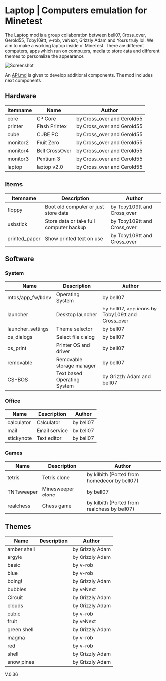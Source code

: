 # Laptop | Computers emulation for Minetest

The Laptop mod is a group collaboration between bell07, Cross_over, Gerold55, Toby109tt, v-rob, veNext, Grizzly Adam  and Yours truly lol.
We aim to make a working laptop inside of MineTest.
There are different computers, apps which run on computers, media to store data and different themes to personalize the appearance.

![Screenshot](https://github.com/Gerold55/minetest-laptop/blob/master/screenshot.png)

An [API.md](https://github.com/Gerold55/minetest-laptop/blob/master/API.md) is given to develop additional components. 
The mod includes next components: 

## Hardware

| Itemname | Name | Author |
| - | - | - |
| core | CP Core | by Cross_over and Gerold55 |
| printer | Flash Printex | by Cross_over and Gerold55 |
| cube | CUBE PC | by Cross_over and Gerold55 |
| monitor2 | Fruit Zero | by Cross_over and Gerold55 |
| monitor4 | Bell CrossOver | by Cross_over and Gerold55 |
| monitor3 | Pentium 3 | by Cross_over and Gerold55 |
| laptop | laptop v2.0 | by Cross_over and Gerold55 |

## Items
| Itemname | Description | Author |
| - | - | - |
| floppy | Boot old computer or just store data | by Toby109tt and Cross_over |
| usbstick | Store data or take full computer backup | by Toby109tt and Cross_over |
| printed_paper | Show printed text on use | by Toby109tt and Cross_over |

## Software
### System
| Name | Description | Author |
| - | - | - |
| mtos/app_fw/bdev | Operating System | by bell07 |
| launcher | Desktop launcher | by bell07, app icons by Toby109tt and Cross_over |
| launcher_settings | Theme selector | by bell07 |
| os_dialogs | Select file dialog | by bell07 |
| os_print | Printer OS and driver | by bell07 |
| removable | Removable storage manager | by bell07 |
| CS-BOS | Text based Operating System | by Grizzly Adam and bell07 |

### Office
| Name | Description | Author |
| - | - | - |
| calculator | Calculator | by bell07 |
| mail | Email service | by bell07 |
| stickynote | Text editor | by bell07 |

### Games
| Name | Description | Author |
| - | - | - |
| tetris | Tetris clone | by kilbith (Ported from homedecor by bell07) |
| TNTsweeper | Minesweeper clone | by bell07 |
| realchess | Chess game | by kilbith (Ported from realchess by bell07) |

## Themes
| Name | Description | Author |
| - | - | - |
| amber shell | | by Grizzly Adam |
| argyle | | by Grizzly Adam |
| basic | | by v-rob |
| blue | | by v-rob |
| boing! | | by Grizzly Adam |
| bubbles | | by veNext |
| Circuit | | by Grizzly Adam |
| clouds | | by Grizzly Adam |
| cubic | | by v-rob |
| fruit | | by veNext |
| green shell | | by Grizzly Adam |
| magma | | by v-rob |
| red | | by v-rob |
| shell | | by Grizzly Adam |
| snow pines | | by Grizzly Adam |


V.0.36
